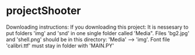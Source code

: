 # projectShooter
Downloading instructions: 
If you downloading this project:
  It is nessesary to put folders 'img' and 'snd' in one single folder called 'Media". 
  Files 'bg2.jpg' and 'shell.png' should be in this directory:
      'Media' --> 'img'.
  Font file 'calibri.ttf' must stay in folder with 'MAIN.PY'  
